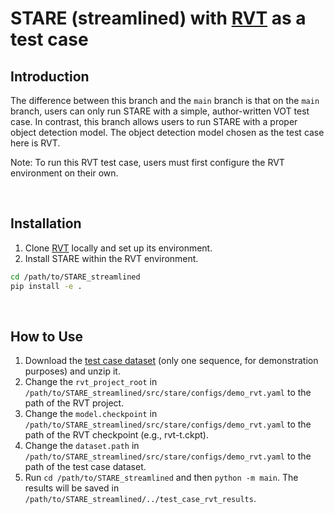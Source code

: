 ﻿# STARE (streamlined) with [RVT](https://github.com/uzh-rpg/RVT) as a test case

## Introduction

The difference between this branch and the `main` branch is that on the `main` branch, users can only run STARE with a simple, author-written VOT test case. In contrast, this branch allows users to run STARE with a proper object detection model. The object detection model chosen as the test case here is RVT.

Note: To run this RVT test case, users must first configure the RVT environment on their own.

<br>

## Installation

1.  Clone [RVT](https://github.com/uzh-rpg/RVT) locally and set up its environment.
2.  Install STARE within the RVT environment.

```bash
cd /path/to/STARE_streamlined
pip install -e .
```

<br>

## How to Use

1.  Download the [test case dataset](https://drive.google.com/file/d/1gNLtaR8GM3FenOsCynGFOyPVheZL7oTM/view?usp=sharing) (only one sequence, for demonstration purposes) and unzip it.
2.  Change the `rvt_project_root` in `/path/to/STARE_streamlined/src/stare/configs/demo_rvt.yaml` to the path of the RVT project.
3.  Change the `model.checkpoint` in `/path/to/STARE_streamlined/src/stare/configs/demo_rvt.yaml` to the path of the RVT checkpoint (e.g., rvt-t.ckpt).
4.  Change the `dataset.path` in `/path/to/STARE_streamlined/src/stare/configs/demo_rvt.yaml` to the path of the test case dataset.
5.  Run `cd /path/to/STARE_streamlined` and then `python -m main`. The results will be saved in `/path/to/STARE_streamlined/../test_case_rvt_results`.
